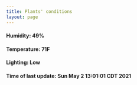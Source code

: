 ```yaml
---
title: Plants' conditions
layout: page
---
```



#### Humidity: 49%
#### Temperature: 71F
#### Lighting: Low
#### Time of last update: Sun May  2 13:01:01 CDT 2021
